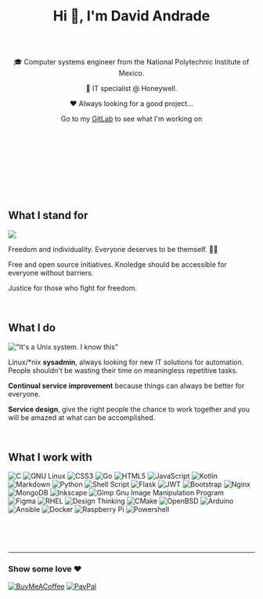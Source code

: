 <h1 align="center"> Hi 🤠, I'm David Andrade</h1>
<br>
<br>
<p align="center">🎓 Computer systems engineer from the National Polytechnic Institute of Mexico.</p>
<p align="center">🏢 IT specialist @ Honeywell.</p>
<p align="center">❤️ Always looking for a good project...</p>
<p align="center">Go to my <a href="https://gitlab.com/anothertijuano" target="_blank">GitLab</a> to see what I'm working on</p>
<p align="center">
<br>
<a href="https://gitlab.com/anothertijuano" target="_blank"><img alt="" src="https://img.shields.io/badge/GitLab-000?logo=gitlab&style=for-the-badge" style="vertical-align:center" /></a>
<a href="https://linkedin.com/in/anothertijuano" target="_blank"><img alt="" src="https://img.shields.io/badge/LinkedIn-000?logo=linkedin&style=for-the-badge" style="vertical-align:center" /></a></p>
<br><br><br><br><br>

## What I stand for

![](https://quotes-github-readme.vercel.app/api?type=horizontal&theme=dracula&quote=Information%20is%20power.%20But%20like%20all%20power,%20there%20are%20those%20who%20want%20to%20keep%20it%20for%20themselves.&author=Aaron%20Swartz)

Freedom and individuality. Everyone deserves to be themself. 🏳️‍🌈

Free and open source initiatives. Knoledge should be accessible for everyone without barriers.

Justice for those who fight for freedom. 

<br>

## What  I do

!["It's a Unix system. I know this"](https://y.yarn.co/773a8c98-5f66-4ac7-92d8-805fa7049561_text.gif)

Linux/*nix **sysadmin**, always looking for new IT solutions for automation. People shouldn't be wasting their time on meaningless repetitive tasks.

**Continual service improvement** because things can always be better for everyone.

**Service design**, give the right people the chance to work together and you will be amazed at what can be accomplished.

<br>

## What I work with

![C](https://img.shields.io/badge/c-%2300599C.svg?style=for-the-badge&logo=c&logoColor=white)
![GNU Linux](https://img.shields.io/badge/GNU%20+%20Linux-000000?style=for-the-badge&logo=GNU&logoColor=white)
![CSS3](https://img.shields.io/badge/css3-%231572B6.svg?style=for-the-badge&logo=css3&logoColor=white) 
![Go](https://img.shields.io/badge/go-%2300ADD8.svg?style=for-the-badge&logo=go&logoColor=white) 
![HTML5](https://img.shields.io/badge/html5-%23E34F26.svg?style=for-the-badge&logo=html5&logoColor=white) 
![JavaScript](https://img.shields.io/badge/javascript-%23323330.svg?style=for-the-badge&logo=javascript&logoColor=%23F7DF1E) 
![Kotlin](https://img.shields.io/badge/kotlin-%230095D5.svg?style=for-the-badge&logo=kotlin&logoColor=white) 
![Markdown](https://img.shields.io/badge/markdown-%23000000.svg?style=for-the-badge&logo=markdown&logoColor=white) 
![Python](https://img.shields.io/badge/python-3670A0?style=for-the-badge&logo=python&logoColor=ffdd54) 
![Shell Script](https://img.shields.io/badge/shell_script-%23121011.svg?style=for-the-badge&logo=gnu-bash&logoColor=white) 
![Flask](https://img.shields.io/badge/flask-%23000.svg?style=for-the-badge&logo=flask&logoColor=white) 
![JWT](https://img.shields.io/badge/JWT-black?style=for-the-badge&logo=JSON%20web%20tokens) 
![Bootstrap](https://img.shields.io/badge/bootstrap-%23563D7C.svg?style=for-the-badge&logo=bootstrap&logoColor=white) 
![Nginx](https://img.shields.io/badge/nginx-%23009639.svg?style=for-the-badge&logo=nginx&logoColor=white) 
![MongoDB](https://img.shields.io/badge/MongoDB-%234ea94b.svg?style=for-the-badge&logo=mongodb&logoColor=white) 
![Inkscape](https://img.shields.io/badge/Inkscape-e0e0e0?style=for-the-badge&logo=inkscape&logoColor=080A13) 
![Gimp Gnu Image Manipulation Program](https://img.shields.io/badge/Gimp-657D8B?style=for-the-badge&logo=gimp&logoColor=FFFFFF) 	
![Figma](https://img.shields.io/badge/figma-%23F24E1E.svg?style=for-the-badge&logo=figma&logoColor=white) 
![RHEL](https://img.shields.io/badge/RHEL-d40000?style=for-the-badge&logo=redhat&logoColor=white)
![Design Thinking](https://custom-icon-badges.demolab.com/badge/-Design%20thinking-palegreen?style=for-the-badge&logoColor=black&logo=light-bulb) 
![CMake](https://img.shields.io/badge/CMake-%23008FBA.svg?style=for-the-badge&logo=cmake&logoColor=white) 
![OpenBSD](https://img.shields.io/badge/OpenBSD-f2ca30?style=for-the-badge&logo=openbsd&logoColor=black)
![Arduino](https://img.shields.io/badge/-Arduino-00979D?style=for-the-badge&logo=Arduino&logoColor=white) 
![Ansible](https://img.shields.io/badge/ansible-%231A1918.svg?style=for-the-badge&logo=ansible&logoColor=white) 
![Docker](https://img.shields.io/badge/docker-%230db7ed.svg?style=for-the-badge&logo=docker&logoColor=white) 
![Raspberry Pi](https://img.shields.io/badge/-RaspberryPi-C51A4A?style=for-the-badge&logo=Raspberry-Pi)
![Powershell](https://img.shields.io/badge/powershell-0078d4?style=for-the-badge&logo=powershell&logoColor=white) 

<br><br><br>

---
### Show some love ❤️
 
[![BuyMeACoffee](https://img.shields.io/badge/Buy%20Me%20a%20Coffee-ffdd00?style=for-the-badge&logo=buy-me-a-coffee&logoColor=black)](https://buymeacoffee.com/anothertijuano) 
[![PayPal](https://img.shields.io/badge/PayPal-00457C?style=for-the-badge&logo=paypal&logoColor=white)](https://paypal.me/andrade227 ) 
    
